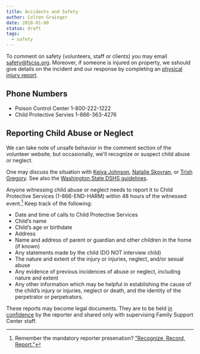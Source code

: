 ```yaml
---
title: Accidents and Safety 
author: Colton Grainger
date: 2018-01-08
status: draft
tags:
  - safety 
---
```


To comment on safety (volunteers, staff or clients) you may email [safety@fscss.org](mailto:safety.fscss.org). Moreover, if someone is injured on property, we sshould give details on the incident and our response by completing an [physical injury report](https://docs.google.com/forms/d/e/1FAIpQLSea_vVLzfiE70EvqeUa1G4BilgGLE1JknYEdQEO43TxEuJIkg/viewform?usp=sf_link). 

## Phone Numbers

- Poison Control Center 1-800-222-1222
- Child Protective Servies 1-866-363-4276

## Reporting Child Abuse or Neglect

We can take note of unsafe behavior in the comment section of the volunteer website, but occasionally, we'll recognize or suspect child abuse or neglect.

One may discuss the situation with [Keiya Johnson](mailto:keiyaj@fscss.org), [Natalie Skovran](mailto:natalies@fscss.org), or [Trish Gregory](trishg@fscss.org). See also the [Washington State DSHS guidelines](https://www.dshs.wa.gov/report-abuse-and-neglect).

Anyone witnessing child abuse or neglect needs to report it to Child Protective Services (1-866-END-HARM) within 48 hours of the witnessed event.[^video]
Keep track of the following:
- Date and time of calls to Child Protective Services 
- Child’s name
- Child’s age or birthdate
- Address
- Name and address of parent or guardian and other children in the home (if known)
- Any statements made by the child (DO NOT interview child)
- The nature and extent of the injury or injuries, neglect, and/or sexual abuse
- Any evidence of previous incidences of abuse or neglect, including nature and extent
- Any other information which may be helpful in establishing the cause of the child’s injury or injuries, neglect or death, and the identity of the perpetrator or perpetrators.

These reports may become legal documents. They are to be held [in confidence](/confidentiality) by the reporter and shared only with supervising Family Support Center staff.

[^video]: Remember the mandatory reporter presenation? ["Recognize, Record, Report."](https://prezi.com/piml7bn_b0au/mandatory-reporter-presentation/)
